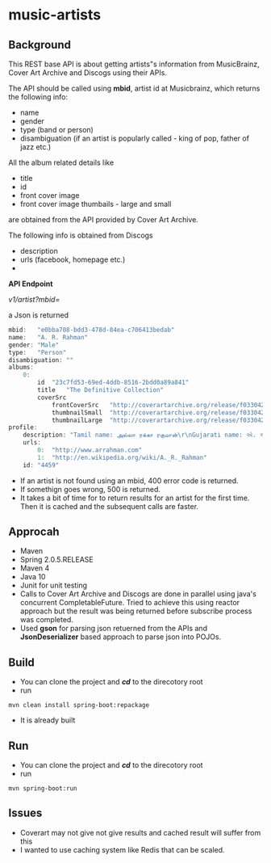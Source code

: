 # music-artists

## Background
This REST base API is about getting artists"s information from MusicBrainz, Cover Art Archive and Discogs using their APIs.

The API should be called using **mbid**, artist id at Musicbrainz, which returns the following info:

- name
- gender
- type (band or person)
- disambiguation (if an artist is popularly called - king of pop, father of jazz etc.)

All the album related details like 

- title
- id
- front cover image 
- front cover image thumbails - large and small

are obtained from the API provided by Cover Art Archive.

The following info is obtained from Discogs
- description
- urls (facebook, homepage etc.)
- 
**API Endpoint**

_v1/artist?mbid=<mbid>_

a Json is returned

```javascript
mbid:	"e0bba708-bdd3-478d-84ea-c706413bedab"
name:	"A. R. Rahman"
gender:	"Male"
type:	"Person"
disambiguation:	""
albums: 
    0: 
        id	"23c7fd53-69ed-4ddb-8516-2bdd0a89a841"
        title	"The Definitive Collection"
        coverSrc	
            frontCoverSrc   "http://coverartarchive.org/release/f0330426-4fa4-4703-8f98-206947504b67/19005297332.jpg"
            thumbnailSmall	"http://coverartarchive.org/release/f0330426-4fa4-4703-8f98-206947504b67/19005297332-250.jpg"
            thumbnailLarge	"http://coverartarchive.org/release/f0330426-4fa4-4703-8f98-206947504b67/19005297332-500.jpg"
profile:	
    description: "Tamil name: அல்லா ரக்கா ரகுமான்\r\nGujarati name: એ. આર. રહેમાન\r\nHindi name: अल्लाह रक्खा रहमान\r\nBangla name: এ আর রহমান\r\nMalayalam name: എ.ആർ. റഹ്‌മാൻ\r\nTelugu name: ఎ.ఆర్.రెహమాన్\r\n\r\nBorn: 6 January 1966 in Madras, Tamil Nadu, India as [b]A. S. Dileep Kumar[/b]. \r\nFamous singer and songwriter, especially for movie soundtracks and indian pop music. \r\nIn 1989 he converted from Hinduism to Islam and so he changed his name to Rahman. \r\n"
    urls:	
        0:	"http://www.arrahman.com"
        1:	"http://en.wikipedia.org/wiki/A._R._Rahman"
    id:	"4459"            
```

- If an artist is not found using an mbid, 400 error code is returned. 
- If somethign goes wrong, 500 is returned.
- It takes a bit of time for to return results for an artist for the first time. Then it is cached and the subsequent calls are faster.

## Approcah

- Maven
- Spring 2.0.5.RELEASE
- Maven 4
- Java 10
- Junit for unit testing
- Calls to Cover Art Archive and Discogs are done in parallel using java's concurrent CompletableFuture. Tried to achieve this using reactor approach but the result was being returned before subscribe process was completed.
- Used **gson** for parsing json retuerned from the APIs and **JsonDeserializer** based approach to 
parse json into POJOs.


## Build
- You can clone the project and **_cd_** to the direcotory root
- run 
 ```
mvn clean install spring-boot:repackage
 ```
 - It is already built
 
## Run

- You can clone the project and **_cd_** to the direcotory root
- run 
 ```
mvn spring-boot:run
 ```
 
 ## Issues
 
 - Coverart may not give not give results and cached result will suffer from this
 - I wanted to use caching system like Redis that can be scaled.
 
